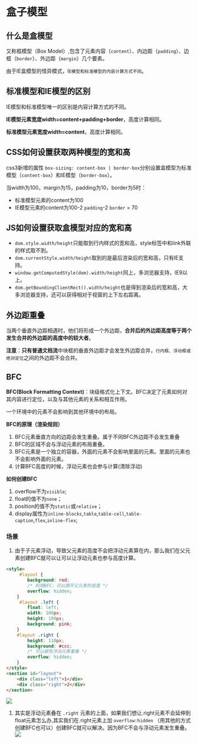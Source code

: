 # 盒子模型
## 什么是盒模型

又称框模型（Box Model）,包含了元素内容（`content`）、内边距（`padding`）、边框（`border`）、外边距（`margin`）几个要素。

由于IE盒模型的怪异模式，I`E模型和标准模型的内容计算方式不同`。

## 标准模型和IE模型的区别

IE模型和标准模型唯一的区别是内容计算方式的不同。

**IE模型元素宽度width=content+padding+border**，高度计算相同。

**标准模型元素宽度width=content**，高度计算相同。

## CSS如何设置获取两种模型的宽和高

css3新增的属性 `box-sizing: content-box | border-box`分别设置盒模型为标准模型（`content-box`）和IE模型（`border-box`）。

当width为100，margin为15，padding为10，border为5时：
- 标准模型元素的content为100
- IE模型元素的content为100-2 `padding`-2 `border` = 70

## JS如何设置获取盒模型对应的宽和高

- `dom.style.width/height`只能取到行内样式的宽和高，style标签中和link外联的样式取不到。
- `dom.currentStyle.width/height`取到的是最后渲染后的宽和高，只有IE支持。
- `window.getComputedStyle(dom).width/height`同上，多浏览器支持，IE9以上。
- `dom.getBoundingClientRect().width/height`也是得到渲染后的宽和高，大多浏览器支持，还可以获得相对于视窗的上下左右距离。

## 外边距重叠

当两个垂直外边距相遇时，他们将形成一个外边距，**合并后的外边距高度等于两个发生合并的外边距的高度中的较大者**。

**注意**：**只有普通文档流**中块框的垂直外边距才会发生外边距合并，`行内框、浮动框或绝对定位`之间的外边距不会合并。

## BFC

**BFC(Block Formatting Context)**：块级格式化上下文。BFC决定了元素如何对其内容进行定位，以及与其他元素的关系和相互作用。

一个环境中的元素不会影响到其他环境中的布局。

**BFC的原理（渲染规则）**

1. BFC元素垂直方向的边距会发生重叠。属于不同BFC外边距不会发生重叠
2. BFC的区域不会与浮动元素的布局重叠。
3. BFC元素是一个独立的容器，外面的元素不会影响里面的元素。里面的元素也不会影响外面的元素。
4. 计算BFC高度的时候，浮动元素也会参与计算(清除浮动)

**如何创建BFC**

1.  overflow不为`visible`;
2.  float的值不为`none`；
3.  position的值不为`static`或`relative`；
4.  display属性为`inline-blocks`,`table`,`table-cell`,`table-caption`,`flex`,`inline-flex`;

### 场景

1. 由于子元素浮动，导致父元素的高度不会把浮动元素算在内，那么我们在父元素创建BFC就可以让可以让浮动元素也参与高度计算。

```html
<style>
     #layout {
        background: red;
        /* 利用BFC，可以撑开父元素的高度 */
        overflow: hidden;
    }
     #layout .left {
        float: left;
        width: 100px;
        height: 100px;
        background: pink;
    }
    #layout .right {
        height: 110px;
        background: #ccc;
        /* 可以避免浮动元素重叠 */
        overflow: hidden;
    }
</style>
<section id="layout">
    <div class="left">1</div>
    <div class="right">2</div>
</section>

```
![](https://cdn.jsdelivr.net/gh/Merlin218/image-storage/picGo/202207311122773.png)
1. 其实是浮动元素叠在 `.right` 元素的上面，如果我们想让.right元素不会延伸到 float元素怎么办,其实我们在.right元素上加 `overflow:hidden` （用其他的方式创建BFC也可以）创建BFC就可以解决。因为BFC不会与浮动元素发生重叠。
![](https://cdn.jsdelivr.net/gh/Merlin218/image-storage/picGo/202207311122093.png)

